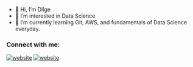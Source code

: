 - 👋 Hi, I’m Dilge
- 👀 I’m interested in Data Science
- 🌱 I’m currently learning Git, AWS, and fundamentals of Data Science everyday.

### Connect with me:

[![website](./img/linkedin-light.svg)](https://www.linkedin.com/in/dilge-karakaş-68b880127/)
[![website](./img/linkedin-dark.svg)](https://www.linkedin.com/in/dilge-karakaş-68b880127/)

